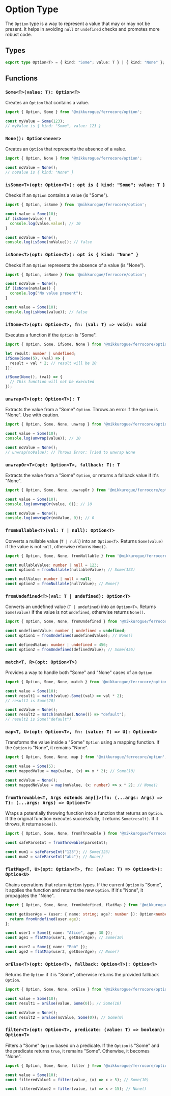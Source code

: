 # Option Type

The `Option` type is a way to represent a value that may or may not be present. It helps in avoiding `null` or `undefined` checks and promotes more robust code.

## Types

```typescript
export type Option<T> = { kind: "Some"; value: T } | { kind: "None" };
```

## Functions

### `Some<T>(value: T): Option<T>`

Creates an `Option` that contains a value.

```typescript
import { Option, Some } from '@mikkurogue/ferrocore/option';

const myValue = Some(123);
// myValue is { kind: "Some", value: 123 }
```

### `None(): Option<never>`

Creates an `Option` that represents the absence of a value.

```typescript
import { Option, None } from '@mikkurogue/ferrocore/option';

const noValue = None();
// noValue is { kind: "None" }
```

### `isSome<T>(opt: Option<T>): opt is { kind: "Some"; value: T }`

Checks if an `Option` contains a value (is "Some").

```typescript
import { Option, isSome } from '@mikkurogue/ferrocore/option';

const value = Some(10);
if (isSome(value)) {
  console.log(value.value); // 10
}

const noValue = None();
console.log(isSome(noValue)); // false
```

### `isNone<T>(opt: Option<T>): opt is { kind: "None" }`

Checks if an `Option` represents the absence of a value (is "None").

```typescript
import { Option, isNone } from '@mikkurogue/ferrocore/option';

const noValue = None();
if (isNone(noValue)) {
  console.log("No value present");
}

const value = Some(10);
console.log(isNone(value)); // false
```

### `ifSome<T>(opt: Option<T>, fn: (val: T) => void): void`

Executes a function if the `Option` is "Some".

```typescript
import { Option, Some, ifSome, None } from '@mikkurogue/ferrocore/option';

let result: number | undefined;
ifSome(Some(5), (val) => {
  result = val * 2; // result will be 10
});

ifSome(None(), (val) => {
  // This function will not be executed
});
```

### `unwrap<T>(opt: Option<T>): T`

Extracts the value from a "Some" `Option`. Throws an error if the `Option` is "None". Use with caution.

```typescript
import { Option, Some, None, unwrap } from '@mikkurogue/ferrocore/option';

const value = Some(10);
console.log(unwrap(value)); // 10

const noValue = None();
// unwrap(noValue); // Throws Error: Tried to unwrap None
```

### `unwrapOr<T>(opt: Option<T>, fallback: T): T`

Extracts the value from a "Some" `Option`, or returns a fallback value if it's "None".

```typescript
import { Option, Some, None, unwrapOr } from '@mikkurogue/ferrocore/option';

const value = Some(10);
console.log(unwrapOr(value, 0)); // 10

const noValue = None();
console.log(unwrapOr(noValue, 0)); // 0
```

### `fromNullable<T>(val: T | null): Option<T>`

Converts a nullable value (`T | null`) into an `Option<T>`. Returns `Some(value)` if the value is not `null`, otherwise returns `None()`.

```typescript
import { Option, Some, None, fromNullable } from '@mikkurogue/ferrocore/option';

const nullableValue: number | null = 123;
const option1 = fromNullable(nullableValue); // Some(123)

const nullValue: number | null = null;
const option2 = fromNullable(nullValue); // None()
```

### `fromUndefined<T>(val: T | undefined): Option<T>`

Converts an undefined value (`T | undefined`) into an `Option<T>`. Returns `Some(value)` if the value is not `undefined`, otherwise returns `None()`.

```typescript
import { Option, Some, None, fromUndefined } from '@mikkurogue/ferrocore/option';

const undefinedValue: number | undefined = undefined;
const option1 = fromUndefined(undefinedValue); // None()

const definedValue: number | undefined = 456;
const option2 = fromUndefined(definedValue); // Some(456)
```

### `match<T, R>(opt: Option<T>)`

Provides a way to handle both "Some" and "None" cases of an `Option`.

```typescript
import { Option, Some, None, match } from '@mikkurogue/ferrocore/option';

const value = Some(10);
const result1 = match(value).Some((val) => val * 2);
// result1 is Some(20)

const noValue = None();
const result2 = match(noValue).None(() => "default");
// result2 is Some("default")
```

### `map<T, U>(opt: Option<T>, fn: (value: T) => U): Option<U>`

Transforms the value inside a "Some" `Option` using a mapping function. If the `Option` is "None", it remains "None".

```typescript
import { Option, Some, None, map } from '@mikkurogue/ferrocore/option';

const value = Some(5);
const mappedValue = map(value, (x) => x * 2); // Some(10)

const noValue = None();
const mappedNoValue = map(noValue, (x: number) => x * 2); // None()
```

### `fromThrowable<T, Args extends any[]>(fn: (...args: Args) => T): (...args: Args) => Option<T>`

Wraps a potentially throwing function into a function that returns an `Option`. If the original function executes successfully, it returns `Some(result)`. If it throws, it returns `None()`.

```typescript
import { Option, Some, None, fromThrowable } from '@mikkurogue/ferrocore/option';

const safeParseInt = fromThrowable(parseInt);

const num1 = safeParseInt("123"); // Some(123)
const num2 = safeParseInt("abc"); // None()
```

### `flatMap<T, U>(opt: Option<T>, fn: (value: T) => Option<U>): Option<U>`

Chains operations that return `Option` types. If the current `Option` is "Some", it applies the function and returns the new `Option`. If it's "None", it propagates the "None".

```typescript
import { Option, Some, None, fromUndefined, flatMap } from '@mikkurogue/ferrocore/option';

const getUserAge = (user: { name: string; age?: number }): Option<number> => {
  return fromUndefined(user.age);
};

const user1 = Some({ name: "Alice", age: 30 });
const age1 = flatMap(user1, getUserAge); // Some(30)

const user2 = Some({ name: "Bob" });
const age2 = flatMap(user2, getUserAge); // None()
```

### `orElse<T>(opt: Option<T>, fallback: Option<T>): Option<T>`

Returns the `Option` if it is "Some", otherwise returns the provided fallback `Option`.

```typescript
import { Option, Some, None, orElse } from '@mikkurogue/ferrocore/option';

const value = Some(10);
const result1 = orElse(value, Some(0)); // Some(10)

const noValue = None();
const result2 = orElse(noValue, Some(0)); // Some(0)
```

### `filter<T>(opt: Option<T>, predicate: (value: T) => boolean): Option<T>`

Filters a "Some" `Option` based on a predicate. If the `Option` is "Some" and the predicate returns `true`, it remains "Some". Otherwise, it becomes "None".

```typescript
import { Option, Some, None, filter } from '@mikkurogue/ferrocore/option';

const value = Some(10);
const filteredValue1 = filter(value, (x) => x > 5); // Some(10)

const filteredValue2 = filter(value, (x) => x > 15); // None()
```